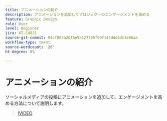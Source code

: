 ```yaml
---
title: アニメーションの紹介
description: アニメーションを追加してプロジェクトのエンゲージメントを高める
feature: Graphic Design
role: User
level: Beginner
jira: KT-14831
source-git-commit: 94cf805a26f6e5a127795fb9f145ddd6dc3e06aa
workflow-type: tm+mt
source-wordcount: '26'
ht-degree: 0%

---
```


# アニメーションの紹介

ソーシャルメディアの投稿にアニメーションを追加して、エンゲージメントを高める方法について説明します。

>[!VIDEO](https://video.tv.adobe.com/v/3426975?quality=12&learn=on&hidetitle=true)
